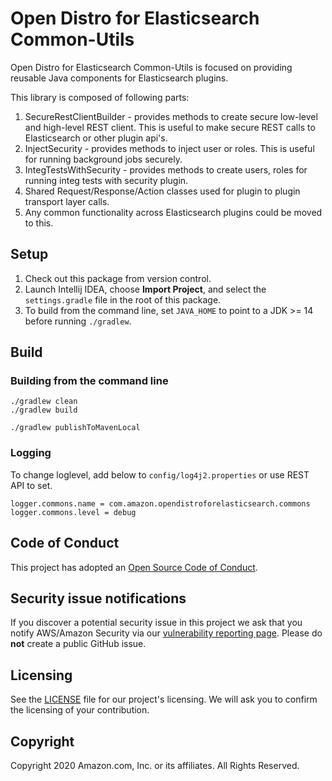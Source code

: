 # Open Distro for Elasticsearch Common-Utils 

Open Distro for Elasticsearch Common-Utils is focused on providing reusable Java components for Elasticsearch plugins.

This library is composed of following parts:
1. SecureRestClientBuilder - provides methods to create secure low-level and high-level REST client. This is 
   useful to make secure REST calls to Elasticsearch or other plugin api's. 
2. InjectSecurity - provides methods to inject user or roles. This is useful for running background jobs securely.
3. IntegTestsWithSecurity - provides methods to create users, roles for running integ tests with security plugin.
4. Shared Request/Response/Action classes used for plugin to plugin transport layer calls.
5. Any common functionality across Elasticsearch plugins could be moved to this.


## Setup

1. Check out this package from version control.
1. Launch Intellij IDEA, choose **Import Project**, and select the `settings.gradle` file in the root of this package. 
1. To build from the command line, set `JAVA_HOME` to point to a JDK >= 14 before running `./gradlew`.


## Build

### Building from the command line
```
./gradlew clean
./gradlew build 

./gradlew publishToMavenLocal
```

### Logging

To change loglevel, add below to `config/log4j2.properties` or use REST API to set.
```
logger.commons.name = com.amazon.opendistroforelasticsearch.commons
logger.commons.level = debug
```

## Code of Conduct

This project has adopted an [Open Source Code of Conduct](https://opendistro.github.io/for-elasticsearch/codeofconduct.html).


## Security issue notifications

If you discover a potential security issue in this project we ask that you notify AWS/Amazon Security via our [vulnerability reporting page](http://aws.amazon.com/security/vulnerability-reporting/). Please do **not** create a public GitHub issue.


## Licensing

See the [LICENSE](./LICENSE.txt) file for our project's licensing. We will ask you to confirm the licensing of your contribution.


## Copyright

Copyright 2020 Amazon.com, Inc. or its affiliates. All Rights Reserved.